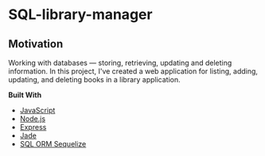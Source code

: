 # SQL-library-manager

## Motivation

Working with databases — storing, retrieving, updating and deleting information. In this project, I've created a web application for listing, adding, updating, and deleting books in a library application.

**Built With**
- [JavaScript](https://www.javascript.com/)
- [Node.js](https://nodejs.org/en/)
- [Express](https://expressjs.com/)
- [Jade](https://jade-lang.com/)
- [SQL ORM Sequelize](https://sequelize.org/)